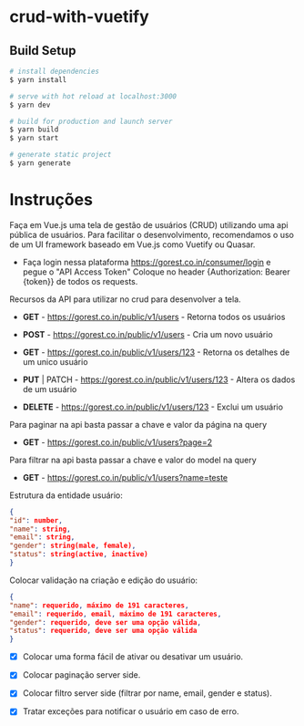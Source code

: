 # crud-with-vuetify
## Build Setup

```bash
# install dependencies
$ yarn install

# serve with hot reload at localhost:3000
$ yarn dev

# build for production and launch server
$ yarn build
$ yarn start

# generate static project
$ yarn generate
```

# Instruções
Faça em Vue.js uma tela de gestão de usuários (CRUD) utilizando uma api pública de usuários. Para facilitar o desenvolvimento, recomendamos o uso de um UI framework baseado em Vue.js como Vuetify ou Quasar. 

 - Faça login nessa plataforma https://gorest.co.in/consumer/login e pegue o "API Access Token" Coloque no header {Authorization: Bearer {token}} de todos os requests.

Recursos da API para utilizar no crud para desenvolver a tela.

 - **GET** - https://gorest.co.in/public/v1/users - Retorna todos os usuários

 - **POST** - https://gorest.co.in/public/v1/users - Cria um novo usuário

 - **GET** - https://gorest.co.in/public/v1/users/123 - Retorna os detalhes de um unico usuário

 - **PUT** | PATCH - https://gorest.co.in/public/v1/users/123 - Altera os dados de um usuário

 - **DELETE** - https://gorest.co.in/public/v1/users/123 - Exclui um usuário

Para paginar na api basta passar a chave e valor da página na query 

 - **GET** - https://gorest.co.in/public/v1/users?page=2 

Para filtrar na api basta passar a chave e valor do model na query

 - **GET** - https://gorest.co.in/public/v1/users?name=teste 


Estrutura da entidade usuário:
```json
{ 
"id": number, 
"name": string, 
"email": string, 
"gender": string(male, female), 
"status": string(active, inactive) 
} 
```

Colocar validação na criação e edição do usuário:
```json
{ 
"name": requerido, máximo de 191 caracteres, 
"email": requerido, email, máximo de 191 caracteres,
"gender": requerido, deve ser uma opção válida,
"status": requerido, deve ser uma opção válida
} 
```

 - [x] Colocar uma forma fácil de ativar ou desativar um usuário. 
 - [x] Colocar paginação server side. 
 - [x] Colocar filtro server side (filtrar por name, email, gender e status). 
 - [x] Tratar exceções para notificar o usuário em caso de erro. 


